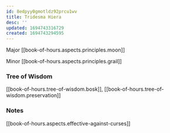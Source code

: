 ```yaml
---
id: 8edpyy0gmotldz92prcu1wv
title: Tridesma Hiera
desc: ''
updated: 1694743316729
created: 1694743294595
---
```


Major [[book-of-hours.aspects.principles.moon]]

Minor [[book-of-hours.aspects.principles.grail]]

### Tree of Wisdom

[[book-of-hours.tree-of-wisdom.bosk]], [[book-of-hours.tree-of-wisdom.preservation]]

### Notes

[[book-of-hours.aspects.effective-against-curses]]

